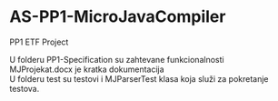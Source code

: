 # AS-PP1-MicroJavaCompiler
PP1 ETF Project

U folderu PP1-Specification su zahtevane funkcionalnosti </br> 
MJProjekat.docx je kratka dokumentacija </br>
U folderu test su testovi i MJParserTest klasa koja služi za pokretanje testova. </br>
